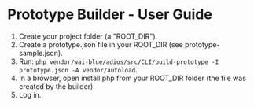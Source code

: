 # Prototype Builder - User Guide

1. Create your project folder (a "ROOT_DIR").
2. Create a prototype.json file in your ROOT_DIR (see prototype-sample.json).
3. Run: `php vendor/wai-blue/adios/src/CLI/build-prototype -I prototype.json -A vendor/autoload`.
4. In a browser, open install.php from your ROOT_DIR folder (the file was created by the builder).
5. Log in.